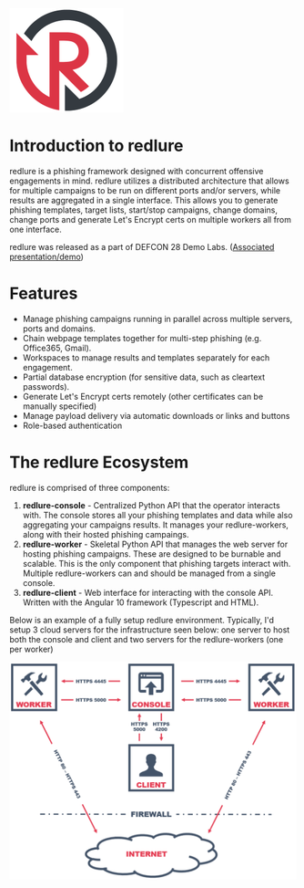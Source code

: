 ![](gitbook/images/redlure.png)
# Introduction to redlure
redlure is a phishing framework designed with concurrent offensive engagements in mind. redlure utilizes a distributed architecture that allows for multiple campaigns to be run on different ports and/or servers, while results are aggregated in a single interface. This allows you to generate phishing templates, target lists, start/stop campaigns, change domains, change ports and generate Let's Encrypt certs on multiple workers all from one interface. 

redlure was released as a part of DEFCON 28 Demo Labs. ([Associated presentation/demo](https://www.youtube.com/watch?v=ZtCMnKHZJUM)) 

# Features
- Manage phishing campaigns running in parallel across multiple servers, ports and domains.
- Chain webpage templates together for multi-step phishing (e.g. Office365, Gmail).
- Workspaces to manage results and templates separately for each engagement.
- Partial database encryption (for sensitive data, such as cleartext passwords).
- Generate Let's Encrypt certs remotely (other certificates can be manually specified)
- Manage payload delivery via automatic downloads or links and buttons
- Role-based authentication

# The redlure Ecosystem
redlure is comprised of three components:

1. __redlure-console__ - Centralized Python API that the operator interacts with. The console stores all your phishing templates and data while also aggregating your campaigns results. It manages your redlure-workers, along with their hosted phishing campaings.
2. __redlure-worker__ - Skeletal Python API that manages the web server for hosting phishing campaigns. These are designed to be burnable and scalable. This is the only component that phishing targets interact with. Multiple redlure-workers can and should be managed from a single console.
3. __redlure-client__ - Web interface for interacting with the console API. Written with the Angular 10 framework (Typescript and HTML).

Below is an example of a fully setup redlure environment. Typically, I'd setup 3 cloud servers for the infrastructure seen below: one server to host both the console and client and two servers for the redlure-workers (one per worker)

![](gitbook/images/diagram-v2.png)
